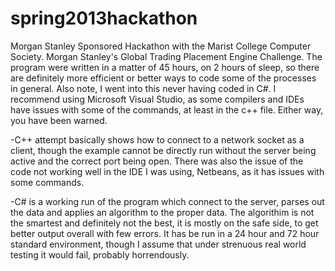 spring2013hackathon
===================

Morgan Stanley Sponsored Hackathon with the Marist College Computer Society.  Morgan Stanley's Global Trading Placement Engine Challenge.  The program were written in a matter of 45 hours, on 2 hours of sleep, so there are definitely more efficient or better ways to code some of the processes in general. Also note, I went into this never having coded in C#.  I recommend using Microsoft Visual Studio, as some compilers and IDEs have issues with some of the commands, at least in the c++ file. Either way, you have been warned.

-C++ attempt basically shows how to connect to a network socket as a client, though the example cannot be directly run without the server being active and the correct port being open. There was also the issue of the code not working well in the IDE I was using, Netbeans, as it has issues with some commands.

-C# is a working run of the program which connect to the server, parses out the data and applies an algorithm to the proper data.  The algorithim is not the smartest and definitely not the best, it is mostly on the safe side, to get better output overall with few errors. It has be run in a 24 hour and 72 hour standard environment, though I assume that under strenuous real world testing it would fail, probably horrendously.
